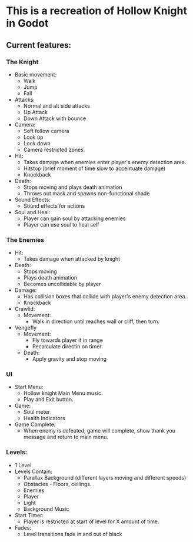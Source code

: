 # This is a recreation of Hollow Knight in Godot

## Current features:
	
### The Knight

* Basic movement:
	* Walk
	* Jump
	* Fall
* Attacks:
	* Normal and alt side attacks
	* Up Attack
	* Down Attack with bounce
* Camera:
	* Soft follow camera
	* Look up
	* Look down
	* Camera restricted zones.
* Hit:
	* Takes damage when enemies enter player's enemy detection area.
	* Hitstop (brief moment of time slow to accentuate damage)
	* Knockback
* Death:
	* Stops moving and plays death animation
	* Throws out mask and spawns non-functional shade
* Sound Effects:
	* Sound effects for actions
* Soul and Heal:
	* Player can gain soul by attacking enemies
	* Player can use soul to heal self

### The Enemies

* Hit:
	* Takes damage when attacked by knight
* Death:
	* Stops moving
	* Plays death animation
	* Becomes uncollidable by player
* Damage:
	* Has collision boxes that collide with player's enemy detection area.
	* Knockback
* Crawlid:
	* Movement:
		* Walk in direction until reaches wall or cliff, then turn.
* Vengefly
	* Movement:
		* Fly towards player if in range
		* Recalculate directin on timer.
	* Death:
		* Apply gravity and stop moving

### UI

* Start Menu:
	* Hollow knight Main Menu music.
	* Play and Exit button.
* Game:
	* Soul meter
	* Health Indicators
* Game Complete:
	* When enemy is defeated, game will complete, show thank you message and return to main menu.
		
### Levels:
* 1 Level
* Levels Contain:
	* Parallax Background (different layers moving and different speeds)
	* Obstacles - Floors, ceilings.
	* Enemies
	* Player
	* Light
	* Background Music
* Start Timer:
	* Player is restricted at start of level for X amount of time.
* Fades:
	* Level transitions fade in and out of black
